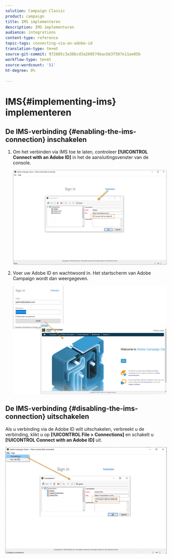 ```yaml
---
solution: Campaign Classic
product: campaign
title: IMS implementeren
description: IMS implementeren
audience: integrations
content-type: reference
topic-tags: connecting-via-an-adobe-id
translation-type: tm+mt
source-git-commit: 972885c3a38bcd3a260574bacbb3f507e11ae05b
workflow-type: tm+mt
source-wordcount: '51'
ht-degree: 0%

---
```



# IMS{#implementing-ims} implementeren

## De IMS-verbinding {#enabling-the-ims-connection} inschakelen

1. Om het verbinden via IMS toe te laten, controleer **[!UICONTROL Connect with an Adobe ID]** in het de aansluitingsvenster van de console.

   ![](assets/ims_1.png)

1. Voer uw Adobe ID en wachtwoord in. Het startscherm van Adobe Campaign wordt dan weergegeven.

   ![](assets/ims_2.png)

## De IMS-verbinding {#disabling-the-ims-connection} uitschakelen

Als u verbinding via de Adobe ID wilt uitschakelen, verbreekt u de verbinding, klikt u op **[!UICONTROL File > Connections]** en schakelt u **[!UICONTROL Connect with an Adobe ID]** uit.

![](assets/ims_4.png)

